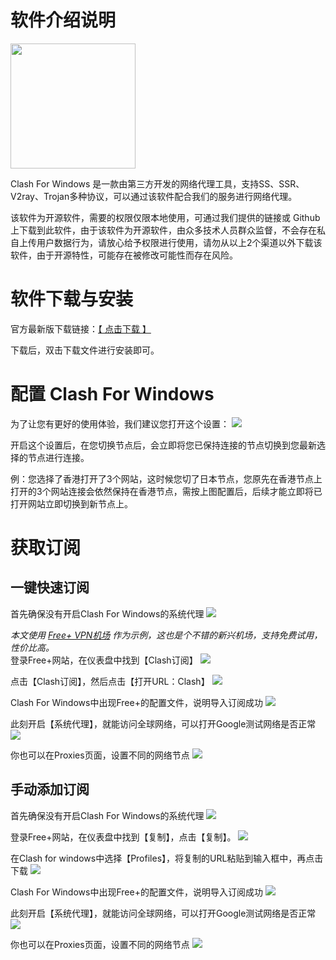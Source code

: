 # 软件介绍说明
<img src="https://freeplus.top/theme/Aurora/static/img/imgs2/clash.png" width="200px" />

Clash For Windows 是一款由第三方开发的网络代理工具，支持SS、SSR、V2ray、Trojan多种协议，可以通过该软件配合我们的服务进行网络代理。

该软件为开源软件，需要的权限仅限本地使用，可通过我们提供的链接或 Github 上下载到此软件，由于该软件为开源软件，由众多技术人员群众监督，不会存在私自上传用户数据行为，请放心给予权限进行使用，请勿从以上2个渠道以外下载该软件，由于开源特性，可能存在被修改可能性而存在风险。
# 软件下载与安装
官方最新版下载链接：[【 点击下载 】](https://github.com/clashdownload/Clash_for_Windows/releases/download/0.20.39/Clash.for.Windows.Setup.0.20.39.exe)  

下载后，双击下载文件进行安装即可。

# 配置 Clash For Windows
为了让您有更好的使用体验，我们建议您打开这个设置：
![](https://freeplus.top/theme/Aurora/static/img/imgs2/clashFW0.png)  

开启这个设置后，在您切换节点后，会立即将您已保持连接的节点切换到您最新选择的节点进行连接。

例：您选择了香港打开了3个网站，这时候您切了日本节点，您原先在香港节点上打开的3个网站连接会依然保持在香港节点，需按上图配置后，后续才能立即将已打开网站立即切换到新节点上。

# 获取订阅
## 一键快速订阅
首先确保没有开启Clash For Windows的系统代理
![](https://freeplus.top/theme/Aurora/static/img/imgs2/clashFW1.png)

_本文使用 [Free+ VPN机场](https://freeplus.top/) 作为示例，这也是个不错的新兴机场，支持免费试用，性价比高。_  
登录Free+网站，在仪表盘中找到【Clash订阅】
![](https://freeplus.top/theme/Aurora/static/img/imgs2/clashFW2.png)

点击【Clash订阅】，然后点击【打开URL：Clash】
![](https://freeplus.top/theme/Aurora/static/img/imgs2/clashFW3.png)

Clash For Windows中出现Free+的配置文件，说明导入订阅成功
![](https://freeplus.top/theme/Aurora/static/img/imgs2/clashFW4.png)

此刻开启【系统代理】，就能访问全球网络，可以打开Google测试网络是否正常
![](https://freeplus.top/theme/Aurora/static/img/imgs2/clashFW5.png)

你也可以在Proxies页面，设置不同的网络节点
![](https://freeplus.top/theme/Aurora/static/img/imgs2/clashFW6.png)

## 手动添加订阅
首先确保没有开启Clash For Windows的系统代理
![](https://freeplus.top/theme/Aurora/static/img/imgs2/clashFW1.png)

登录Free+网站，在仪表盘中找到【复制】，点击【复制】。
![](https://freeplus.top/theme/Aurora/static/img/imgs2/clashFW7.png)

在Clash for windows中选择【Profiles】，将复制的URL粘贴到输入框中，再点击下载
![](https://freeplus.top/theme/Aurora/static/img/imgs2/clashFW8.png)

Clash For Windows中出现Free+的配置文件，说明导入订阅成功
![](https://freeplus.top/theme/Aurora/static/img/imgs2/clashFW9.png)

此刻开启【系统代理】，就能访问全球网络，可以打开Google测试网络是否正常
![](https://freeplus.top/theme/Aurora/static/img/imgs2/clashFW5.png)

你也可以在Proxies页面，设置不同的网络节点
![](https://freeplus.top/theme/Aurora/static/img/imgs2/clashFW6.png)
